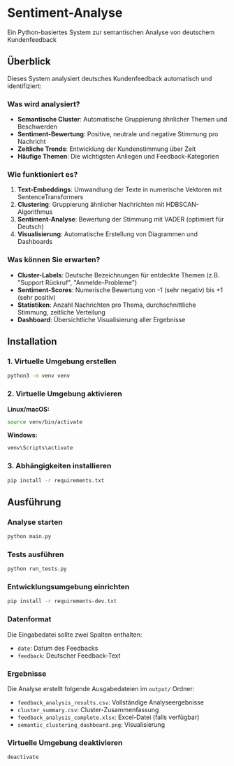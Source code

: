 # Sentiment-Analyse
Ein Python-basiertes System zur semantischen Analyse von deutschem Kundenfeedback

## Überblick

Dieses System analysiert deutsches Kundenfeedback automatisch und identifiziert:

### Was wird analysiert?
- **Semantische Cluster**: Automatische Gruppierung ähnlicher Themen und Beschwerden
- **Sentiment-Bewertung**: Positive, neutrale und negative Stimmung pro Nachricht
- **Zeitliche Trends**: Entwicklung der Kundenstimmung über Zeit
- **Häufige Themen**: Die wichtigsten Anliegen und Feedback-Kategorien

### Wie funktioniert es?
1. **Text-Embeddings**: Umwandlung der Texte in numerische Vektoren mit SentenceTransformers
2. **Clustering**: Gruppierung ähnlicher Nachrichten mit HDBSCAN-Algorithmus
3. **Sentiment-Analyse**: Bewertung der Stimmung mit VADER (optimiert für Deutsch)
4. **Visualisierung**: Automatische Erstellung von Diagrammen und Dashboards

### Was können Sie erwarten?
- **Cluster-Labels**: Deutsche Bezeichnungen für entdeckte Themen (z.B. "Support Rückruf", "Anmelde-Probleme")
- **Sentiment-Scores**: Numerische Bewertung von -1 (sehr negativ) bis +1 (sehr positiv)
- **Statistiken**: Anzahl Nachrichten pro Thema, durchschnittliche Stimmung, zeitliche Verteilung
- **Dashboard**: Übersichtliche Visualisierung aller Ergebnisse

## Installation

### 1. Virtuelle Umgebung erstellen
```bash
python3 -m venv venv
```

### 2. Virtuelle Umgebung aktivieren
**Linux/macOS:**
```bash
source venv/bin/activate
```

**Windows:**
```bash
venv\Scripts\activate
```

### 3. Abhängigkeiten installieren
```bash
pip install -r requirements.txt
```

## Ausführung

### Analyse starten
```bash
python main.py
```

### Tests ausführen
```bash
python run_tests.py
```

### Entwicklungsumgebung einrichten
```bash
pip install -r requirements-dev.txt
```

### Datenformat
Die Eingabedatei sollte zwei Spalten enthalten:
- `date`: Datum des Feedbacks
- `feedback`: Deutscher Feedback-Text

### Ergebnisse
Die Analyse erstellt folgende Ausgabedateien im `output/` Ordner:
- `feedback_analysis_results.csv`: Vollständige Analyseergebnisse
- `cluster_summary.csv`: Cluster-Zusammenfassung
- `feedback_analysis_complete.xlsx`: Excel-Datei (falls verfügbar)
- `semantic_clustering_dashboard.png`: Visualisierung

### Virtuelle Umgebung deaktivieren
```bash
deactivate
```
